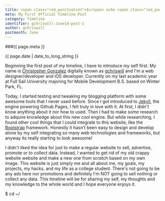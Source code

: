 ```yaml
---
title: <span class="red_punctuation">$</span> echo <span class="red_punctuation">"</span>Hello World<span class="red_punctuation">"</span>
meta: My First Official Timeline Post
category: Timeline
identifier: gchriswill-June14-post-1
author: gchriswill
postmonth: June
---
```


###{{ page.meta }}

{{ page.date | date_to_long_string }}


Beginning the first post of my timeline, I have to introduce my self first. My name is [Christopher Gonzalez](https://plus.google.com/u/0/103403313099983008189) digitally known as
[gchriswill](https://twitter.com/gchriswill) and I'm a web designer/developer and iOS developer. Currently on my last
academic year at Full Sail University majoring for Mobile Development B.S. based on Winter Park, FL.


Today, I started testing and tweaking my blogging platform with some awesome tools that I never used before.
Since I got introduced to [Jekyll](http://jekyllrb.com), the engine powering Github Pages, I felt
truly in love with it. At first, I didn't know anything about it nor how to used. Then I had to make some research to adquire
knowledge about this new cool engine. But while researching, I found other cool things that I could integrate to this website,
like the [Bootstrap](http://getbootstrap.com) framework. Honestly it hasn't been easy to design and develop alone by my
self integrating so many web technologies and frameworks, but anyway its really starting to look awesome!


I didn't liked the idea for just to make a regular website to sell, advertise, promote or to collect data. Instead, I wanted
to get rid of my old crappy website website and make a new one from scratch based on my own image. This website is just simply
me and all about me, my goals, my projects, my hacks, and my life as a college student. There's not going to be any ads here nor
promotions and definitely I'm NOT going to sell nothing or collect any data. This timeline will be for sharing my self, my thoughts
and my knowledge to the whole world and I hope everyone enjoys it.


<span class="red_punctuation">$</span> cd <span class="red_punctuation">~/</span>
